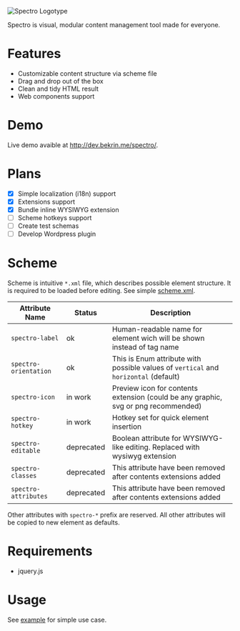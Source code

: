 ![Spectro Logotype](http://i.imgur.com/5LI69Up.jpg)

Spectro is visual, modular content management tool made for everyone.

# Features
- Customizable content structure via scheme file
- Drag and drop out of the box
- Clean and tidy HTML result
- Web components support

# Demo
Live demo avaible at http://dev.bekrin.me/spectro/.

# Plans
- [x] Simple localization (i18n) support
- [x] Extensions support
- [x] Bundle inline WYSIWYG extension
- [ ] Scheme hotkeys support
- [ ] Create test schemas
- [ ] Develop Wordpress plugin

# Scheme
Scheme is intuitive `*.xml` file, which describes possible element structure. It is required to be loaded before editing. See simple [scheme.xml](./build/scheme.xml).

| Attribute Name        | Status     | Description |
|-----------------------|------------|-------------|
| `spectro-label`       | ok         | Human-readable name for element wich will be shown instead of tag name               |
| `spectro-orientation` | ok         | This is Enum attribute with possible values of `vertical` and `horizontal` (default) |
| `spectro-icon`        | in work    | Preview icon for contents extension (could be any graphic, svg or png recommended)   |
| `spectro-hotkey`      | in work    | Hotkey set for quick element insertion                                               |
| `spectro-editable`    | deprecated | Boolean attribute for WYSIWYG-like editing. Replaced with wysiwyg extension          |
| `spectro-classes`     | deprecated | This attribute have been removed after contents extensions added                     |
| `spectro-attributes`  | deprecated | This attribute have been removed after contents extensions added                     |

Other attributes with `spectro-*` prefix are reserved. All other attributes will be copied to new element as defaults.

# Requirements
- jquery.js

# Usage
See [example](./build/) for simple use case.
